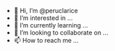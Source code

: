 - 👋 Hi, I’m @peruclarice
- 👀 I’m interested in ...
- 🌱 I’m currently learning ...
- 💞️ I’m looking to collaborate on ...
- 📫 How to reach me ...

<!---
peruclarice/peruclarice is a ✨ special ✨ repository because its `README.md` (this file) appears on your GitHub profile.
You can click the Preview link to take a look at your changes.
--->

